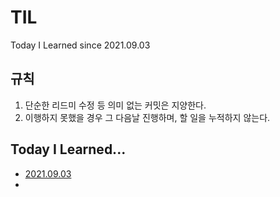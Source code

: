 # TIL
Today I Learned
since 2021.09.03

## 규칙
1. 단순한 리드미 수정 등 의미 없는 커밋은 지양한다. 
2. 이행하지 못했을 경우 그 다음날 진행하며, 할 일을 누적하지 않는다.

## Today I Learned...
- [2021.09.03](https://github.com/NayeonKeum/BigContest2021/blob/master/README.md "빅콘테스트2021 인구특성 전처리 완료")
- 



